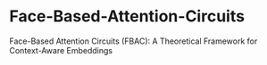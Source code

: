 # Face-Based-Attention-Circuits
Face-Based Attention Circuits (FBAC): A Theoretical Framework for Context-Aware Embeddings
